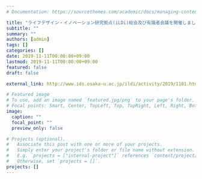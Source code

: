 ```yaml
---
# Documentation: https://sourcethemes.com/academic/docs/managing-content/

title: "ライフデザイン・イノベーション研究拠点(iLDi)総会及び有識者会議を開催しました"
subtitle: ""
summary: ""
authors: [admin]
tags: []
categories: []
date: 2019-11-11T00:00:00+09:00
lastmod: 2019-11-11T00:00:00+09:00
featured: false
draft: false

external_link: http://www.ids.osaka-u.ac.jp/ildi/activity/2019/1101.html

# Featured image
# To use, add an image named `featured.jpg/png` to your page's folder.
# Focal points: Smart, Center, TopLeft, Top, TopRight, Left, Right, BottomLeft, Bottom, BottomRight.
image:
  caption: ""
  focal_point: ""
  preview_only: false

# Projects (optional).
#   Associate this post with one or more of your projects.
#   Simply enter your project's folder or file name without extension.
#   E.g. `projects = ["internal-project"]` references `content/project/deep-learning/index.md`.
#   Otherwise, set `projects = []`.
projects: []
---
```


